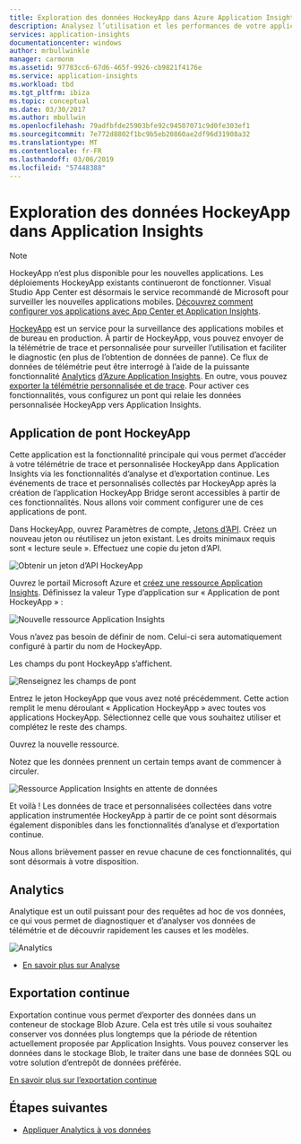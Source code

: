 ```yaml
---
title: Exploration des données HockeyApp dans Azure Application Insights | Microsoft Docs
description: Analysez l’utilisation et les performances de votre application Azure avec Application Insights.
services: application-insights
documentationcenter: windows
author: mrbullwinkle
manager: carmonm
ms.assetid: 97783cc6-67d6-465f-9926-cb9821f4176e
ms.service: application-insights
ms.workload: tbd
ms.tgt_pltfrm: ibiza
ms.topic: conceptual
ms.date: 03/30/2017
ms.author: mbullwin
ms.openlocfilehash: 79adfbfde25903bfe92c94507071c9d0fe303ef1
ms.sourcegitcommit: 7e772d8802f1bc9b5eb20860ae2df96d31908a32
ms.translationtype: MT
ms.contentlocale: fr-FR
ms.lasthandoff: 03/06/2019
ms.locfileid: "57448388"
---
```

# <a name="exploring-hockeyapp-data-in-application-insights"></a>Exploration des données HockeyApp dans Application Insights

> [!NOTE]
> HockeyApp n’est plus disponible pour les nouvelles applications. Les déploiements HockeyApp existants continueront de fonctionner. Visual Studio App Center est désormais le service recommandé de Microsoft pour surveiller les nouvelles applications mobiles. [Découvrez comment configurer vos applications avec App Center et Application Insights](../../azure-monitor/learn/mobile-center-quickstart.md).

[HockeyApp](https://azure.microsoft.com/services/hockeyapp/) est un service pour la surveillance des applications mobiles et de bureau en production. À partir de HockeyApp, vous pouvez envoyer de la télémétrie de trace et personnalisée pour surveiller l’utilisation et faciliter le diagnostic (en plus de l’obtention de données de panne). Ce flux de données de télémétrie peut être interrogé à l’aide de la puissante fonctionnalité [Analytics](../../azure-monitor/app/analytics.md) [d’Azure Application Insights](../../azure-monitor/app/app-insights-overview.md). En outre, vous pouvez [exporter la télémétrie personnalisée et de trace](export-telemetry.md). Pour activer ces fonctionnalités, vous configurez un pont qui relaie les données personnalisée HockeyApp vers Application Insights.

## <a name="the-hockeyapp-bridge-app"></a>Application de pont HockeyApp
Cette application est la fonctionnalité principale qui vous permet d’accéder à votre télémétrie de trace et personnalisée HockeyApp dans Application Insights via les fonctionnalités d’analyse et d’exportation continue. Les événements de trace et personnalisés collectés par HockeyApp après la création de l’application HockeyApp Bridge seront accessibles à partir de ces fonctionnalités. Nous allons voir comment configurer une de ces applications de pont.

Dans HockeyApp, ouvrez Paramètres de compte, [Jetons d’API](https://rink.hockeyapp.net/manage/auth_tokens). Créez un nouveau jeton ou réutilisez un jeton existant. Les droits minimaux requis sont « lecture seule ». Effectuez une copie du jeton d’API.

![Obtenir un jeton d’API HockeyApp](./media/hockeyapp-bridge-app/01.png)

Ouvrez le portail Microsoft Azure et [créez une ressource Application Insights](../../azure-monitor/app/create-new-resource.md ). Définissez la valeur Type d’application sur « Application de pont HockeyApp » :

![Nouvelle ressource Application Insights](./media/hockeyapp-bridge-app/02.png)

Vous n’avez pas besoin de définir de nom. Celui-ci sera automatiquement configuré à partir du nom de HockeyApp.

Les champs du pont HockeyApp s’affichent. 

![Renseignez les champs de pont](./media/hockeyapp-bridge-app/03.png)

Entrez le jeton HockeyApp que vous avez noté précédemment. Cette action remplit le menu déroulant « Application HockeyApp » avec toutes vos applications HockeyApp. Sélectionnez celle que vous souhaitez utiliser et complétez le reste des champs. 

Ouvrez la nouvelle ressource. 

Notez que les données prennent un certain temps avant de commencer à circuler.

![Ressource Application Insights en attente de données](./media/hockeyapp-bridge-app/04.png)

Et voilà ! Les données de trace et personnalisées collectées dans votre application instrumentée HockeyApp à partir de ce point sont désormais également disponibles dans les fonctionnalités d’analyse et d’exportation continue.

Nous allons brièvement passer en revue chacune de ces fonctionnalités, qui sont désormais à votre disposition.

## <a name="analytics"></a>Analytics
Analytique est un outil puissant pour des requêtes ad hoc de vos données, ce qui vous permet de diagnostiquer et d’analyser vos données de télémétrie et de découvrir rapidement les causes et les modèles.

![Analytics](./media/hockeyapp-bridge-app/05.png)

* [En savoir plus sur Analyse](../../azure-monitor/log-query/get-started-portal.md)

## <a name="continuous-export"></a>Exportation continue
Exportation continue vous permet d’exporter des données dans un conteneur de stockage Blob Azure. Cela est très utile si vous souhaitez conserver vos données plus longtemps que la période de rétention actuellement proposée par Application Insights. Vous pouvez conserver les données dans le stockage Blob, le traiter dans une base de données SQL ou votre solution d’entrepôt de données préférée.

[En savoir plus sur l’exportation continue](export-telemetry.md)

## <a name="next-steps"></a>Étapes suivantes
* [Appliquer Analytics à vos données](../../azure-monitor/log-query/get-started-portal.md)

